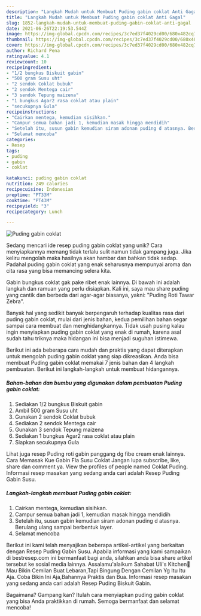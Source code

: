 ```yaml
---
description: "Langkah Mudah untuk Membuat Puding gabin coklat Anti Gagal"
title: "Langkah Mudah untuk Membuat Puding gabin coklat Anti Gagal"
slug: 1852-langkah-mudah-untuk-membuat-puding-gabin-coklat-anti-gagal
date: 2021-06-26T22:19:53.544Z
image: https://img-global.cpcdn.com/recipes/3c7ed37f4029cd00/680x482cq70/puding-gabin-coklat-foto-resep-utama.jpg
thumbnail: https://img-global.cpcdn.com/recipes/3c7ed37f4029cd00/680x482cq70/puding-gabin-coklat-foto-resep-utama.jpg
cover: https://img-global.cpcdn.com/recipes/3c7ed37f4029cd00/680x482cq70/puding-gabin-coklat-foto-resep-utama.jpg
author: Richard Pena
ratingvalue: 4.1
reviewcount: 10
recipeingredient:
- "1/2 bungkus Biskuit gabin"
- "500 gram Susu uht"
- "2 sendok Coklat bubuk"
- "2 sendok Mentega cair"
- "3 sendok Tepung maizena"
- "1 bungkus Agar2 rasa coklat atau plain"
- "secukupnya Gula"
recipeinstructions:
- "Cairkan mentega, kemudian sisihkan."
- "Campur semua bahan jadi 1, kemudian masak hingga mendidih"
- "Setelah itu, susun gabin kemudian siram adonan puding d atasnya. Berulang ulang sampai berbentuk layer."
- "Selamat mencoba"
categories:
- Resep
tags:
- puding
- gabin
- coklat

katakunci: puding gabin coklat 
nutrition: 249 calories
recipecuisine: Indonesian
preptime: "PT33M"
cooktime: "PT43M"
recipeyield: "3"
recipecategory: Lunch

---
```



![Puding gabin coklat](https://img-global.cpcdn.com/recipes/3c7ed37f4029cd00/680x482cq70/puding-gabin-coklat-foto-resep-utama.jpg)

Sedang mencari ide resep puding gabin coklat yang unik? Cara menyiapkannya memang tidak terlalu sulit namun tidak gampang juga. Jika keliru mengolah maka hasilnya akan hambar dan bahkan tidak sedap. Padahal puding gabin coklat yang enak seharusnya mempunyai aroma dan cita rasa yang bisa memancing selera kita.

Gabin bungkus coklat gak pake ribet enak lainnya. Di bawah ini adalah langkah dan ramuan yang perlu disiapkan. Kali ini, saya mau share puding yang cantik dan berbeda dari agar-agar biasanya, yakni: &#34;Puding Roti Tawar Zebra&#34;.

Banyak hal yang sedikit banyak berpengaruh terhadap kualitas rasa dari puding gabin coklat, mulai dari jenis bahan, kedua pemilihan bahan segar sampai cara membuat dan menghidangkannya. Tidak usah pusing kalau ingin menyiapkan puding gabin coklat yang enak di rumah, karena asal sudah tahu triknya maka hidangan ini bisa menjadi suguhan istimewa.


Berikut ini ada beberapa cara mudah dan praktis yang dapat diterapkan untuk mengolah puding gabin coklat yang siap dikreasikan. Anda bisa membuat Puding gabin coklat memakai 7 jenis bahan dan 4 langkah pembuatan. Berikut ini langkah-langkah untuk membuat hidangannya.

<!--inarticleads1-->

##### Bahan-bahan dan bumbu yang digunakan dalam pembuatan Puding gabin coklat:

1. Sediakan 1/2 bungkus Biskuit gabin
1. Ambil 500 gram Susu uht
1. Gunakan 2 sendok Coklat bubuk
1. Sediakan 2 sendok Mentega cair
1. Gunakan 3 sendok Tepung maizena
1. Sediakan 1 bungkus Agar2 rasa coklat atau plain
1. Siapkan secukupnya Gula


Lihat juga resep Puding roti gabin panggang dg fibe cream enak lainnya. Cara Memasak Kue Gabin Fla Susu Coklat Jangan lupa subscribe, like, share dan comment ya. View the profiles of people named Coklat Puding. Informasi resep masakan yang sedang anda cari adalah Resep Puding Gabin Susu. 

<!--inarticleads2-->

##### Langkah-langkah membuat Puding gabin coklat:

1. Cairkan mentega, kemudian sisihkan.
1. Campur semua bahan jadi 1, kemudian masak hingga mendidih
1. Setelah itu, susun gabin kemudian siram adonan puding d atasnya. Berulang ulang sampai berbentuk layer.
1. Selamat mencoba


Berikut ini kami telah menyajikan beberapa artikel-artikel yang berkaitan dengan Resep Puding Gabin Susu. Apabila informasi yang kami sampaikan di bestresep.com ini bermanfaat bagi anda, silahkan anda bisa share artikel tersebut ke sosial media lainnya. Assalamu&#39;alaikum Sahabat Uli&#39;s Kitchen🤗Mau Bikin Cemilan Buat Lebaran,Tapi Bingung Dengan Cemilan Yg Itu Itu Aja. Coba Bikin Ini Aja,Bahannya Praktis dan Bua. Informasi resep masakan yang sedang anda cari adalah Resep Puding Biskuit Gabin. 

Bagaimana? Gampang kan? Itulah cara menyiapkan puding gabin coklat yang bisa Anda praktikkan di rumah. Semoga bermanfaat dan selamat mencoba!
